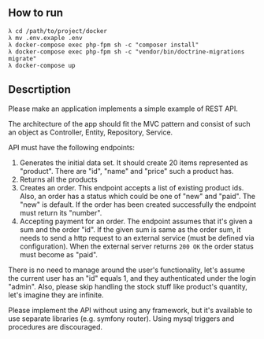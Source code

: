 ## How to run

```
λ cd /path/to/project/docker
λ mv .env.exaple .env
λ docker-compose exec php-fpm sh -c "composer install"
λ docker-compose exec php-fpm sh -c "vendor/bin/doctrine-migrations migrate"
λ docker-compose up
```

## Descrtiption

Please make an application implements a simple example of REST API.

The architecture of the app should fit the MVC pattern and consist of such an object as Controller, Entity, Repository, Service. 

API must have the following endpoints: 

1. Generates the initial data set. It should create 20 items represented as "product". There are "id", "name" and "price" such a product has. 
2. Returns all the products 
3. Creates an order. This endpoint accepts a list of existing product ids. Also, an order has a status which could be one of "new" and "paid". 
The "new" is default. If the order has been created successfully the endpoint must return its "number". 
3. Accepting payment for an order. The endpoint assumes that it's given a sum and the order "id". 
If the given sum is same as the order sum,  it needs to send a http request to an external service (must be defined via configuration). 
When the external server returns `200 OK` the order status must become as "paid". 

There is no need to manage around the user's functionality, let's assume the current user has an "id" equals 1, and they authenticated under the login "admin".
Also, please skip handling the stock stuff like product's quantity, let's imagine they are infinite. 

Please implement the API without using any framework, but it's available to use separate libraries (e.g. symfony router). Using mysql triggers and procedures are discouraged.    
